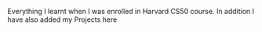 Everything I learnt when I was enrolled in Harvard CS50 course. In addition I have also added my Projects here
